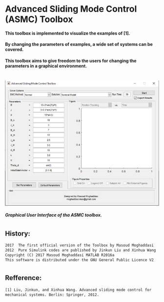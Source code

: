 # Advanced Sliding Mode Control (ASMC) Toolbox 

#### This toolbox is implemented to visualize the examples of [1]. 
#### By changing the parameters of examples, a wide set of systems can be covered. 
#### This toolbox aims to give freedom to the users for changing the parameters in a graphical environment.
#
![plot](./Images/ToolboxGUI.PNG)
##### Graphical User Interface of tha ASMC toolbox. 
#
## History:
    2017  The first official version of the Toolbox by Masoud Moghaddasi
    2012  Pure Simulink codes are published by Jinkun Liu and Xinhua Wang
    Copyright (C) 2017 Masoud Moghaddasi MATLAB R2016a
    This software is distributed under the GNU General Public Licence V2
#
##   Refference:
    [1] Liu, Jinkun, and Xinhua Wang. Advanced sliding mode control for mechanical systems. Berlin: Springer, 2012.
